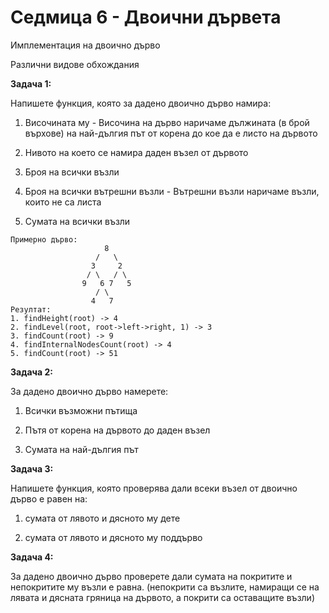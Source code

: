 # Седмица 6 - Двоични дървета

Имплементация на двоично дърво

Различни видове обхождания

**Задача 1:**

Напишете функция, която за дадено двоично дърво намира:

1) Височината му - Височина на дърво наричаме дължината (в брой върхове) на най-дългия път от корена до кое да е листо на дървото

2) Нивото на което се намира даден възел от дървото

3) Броя на всички възли

4) Броя на всички вътрешни възли - Вътрешни възли наричаме възли, които не са листа

5) Сумата на всички възли

```
Примерно дърво:
                     8
                   /   \
                  3     2
                 / \   / \ 
                9   6 7   5 
                   / \
                  4   7
Резултат:
1. findHeight(root) -> 4
2. findLevel(root, root->left->right, 1) -> 3
3. findCount(root) -> 9 
4. findInternalNodesCount(root) -> 4
5. findCount(root) -> 51
```

**Задача 2:**

За дадено двоично дърво намерете:

1) Всички възможни пътища

2) Пътя от корена на дървото до даден възел

3) Сумата на най-дългия път 


**Задача 3:**

Напишете функция, която проверява дали всеки възел от двоично дърво е равен на:

1) сумата от лявото и дясното му дете

2) сумата от лявото и дясното му поддърво


**Задача 4:**

За дадено двоично дърво проверете дали сумата на покритите и непокритите му възли е равна. (непокрити са възлите, намиращи се на лявата и дясната гряница на дървото, а покрити са оставащите възли)


